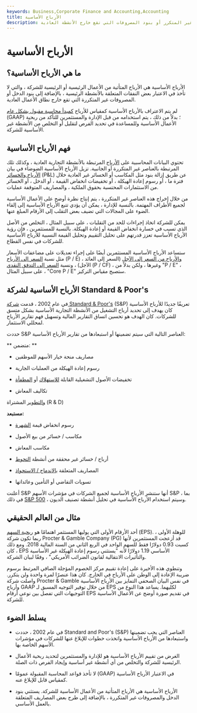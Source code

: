 ```yaml
---
keywords: Business,Corporate Finance and Accounting,Accounting
title: الأرباح الأساسية
description: يتم اشتقاق الأرباح الأساسية من الأعمال الرئيسية للشركة ، باستثناء الدخل غير المتكرر أو بنود المصروفات التي تقع خارج الأنشطة العادية.
---
```


# الأرباح الأساسية
## ما هي الأرباح الأساسية؟

الأرباح الأساسية هي الأرباح المتأتية من الأعمال الرئيسية أو الرئيسية للشركة ، والتي لا تأخذ في الاعتبار بعض النفقات المتعلقة بالأنشطة الرئيسية ، بالإضافة إلى بنود الدخل أو المصروفات غير المتكررة التي تقع خارج نطاق الأعمال العادية.

لم يتم الاعتراف بالأرباح الأساسية كمقياس للأرباح [كمبدأ محاسبة مقبول بشكل عام](/gaap) (GAAP) ؛ بدلاً من ذلك ، يتم استخدامه من قبل الإدارة والمستثمرين للتأكد من ربحية الأعمال الأساسية وللمساعدة في تحديد الفرص لتقليل أو التخلص من الأنشطة غير الأساسية للشركة.

## فهم الأرباح الأساسية

تحتوي البيانات المحاسبية على [الأرباح](/earnings) المرتبطة بالأنشطة التجارية العادية ، وكذلك تلك المرتبطة بالعناصر غير المتكررة أو الجانبية. تزيل الأرباح الأساسية الضوضاء في بيان [الأرباح والخسائر](/plstatement) (P&L) عن طريق إزالة بنود مثل المكاسب أو الخسائر غير العادية خلال فترة ما ، أو رسوم إعادة الهيكلة ، أو تخفيضات انخفاض القيمة ، أو الدخل ، أو الخسائر من الاستثمارات المحتسبة بحقوق الملكية ، والمصاريف المتوقفة عمليات.

من خلال إخراج هذه العناصر غير المتكررة ، يتم إنتاج نظرة أوضح على الأعمال الأساسية لجميع الأطراف المهتمة. بالنسبة للإدارة ، يمكن أن يؤدي تتبع الأرباح الأساسية إلى إلقاء الضوء على المجالات التي تضيف بعض التقلب إلى الأرقام المبلغ عنها.

يمكن للشركة اتخاذ إجراءات للحد من التقلبات ، على سبيل المثال ، التخلص من الأصل الذي تسبب في خسارة انخفاض القيمة أو إعادة الهيكلة. بالنسبة للمستثمرين ، فإن رؤية الأرباح الأساسية تعزز قدرتهم على تحليل التقييم وتحليل القيمة النسبية للأرباح الأساسية للشركات في نفس القطاع.

ستساعد الأرباح الأساسية المستثمرين أيضًا على إجراء تعديلات على مضاعفات الأسعار مثل نسبة [السعر إلى الأرباح](/price-earningsratio) (P / E) ، [والأرباح من السعر إلى الآجل](/forwardpe) (السعر إلى العائد الآجل) ، ونسبة [السعر إلى التدفق النقدي](/price-to-cash-flowratio) (P / CF) ، وغيرها ، ولكن بدلاً من "P / E" ، على سبيل المثال ، "Core P / E" ستصبح مقياس التركيز.

## الأرباح الأساسية لشركة Standard & Poor's

في عام 2002 ، قدمت [شركة Standard & Poor's](/sp) (S&P) تعريفًا جديدًا للأرباح الأساسية كان يهدف إلى تحديد أرباح التشغيل من الأنشطة التجارية الأساسية بشكل متسق للشركات. كان الهدف هو تحسين اتساق التقارير المالية وتسهيل فهم تقارير الأرباح لمحللي الاستثمار.

حددت S&P العناصر التالية التي سيتم تضمينها أو استبعادها من تقارير الأرباح الأساسية:

** متضمن: **

- مصاريف منحة خيار الأسهم للموظفين

- رسوم إعادة الهيكلة من العمليات الجارية

- تخفيضات الأصول التشغيلية القابلة [للاستهلاك](/depreciation) أو [المطفأة](/amortization)

- تكاليف المعاش

[والتطوير](/randd) المشتراة (R & D)

**مستبعد:**

- رسوم انخفاض قيمة [الشهرة](/goodwill)

- مكاسب / خسائر من بيع الأصول

- مكاسب المعاش

- أرباح / خسائر غير محققة من أنشطة [التحوط](/hedge)

- المصاريف المتعلقة [بالاندماج / الاستحواذ](/mergersandacquisitions)

- تسويات التقاضي أو التأمين وعائداتها

أعلنت S&P أنها ستنشر الأرباح الأساسية لجميع الشركات في مؤشرات الأسهم S&P ، بما في ذلك [S&P 500](/sp500) ، وسيتم استخدام الأرباح الأساسية في تحليل أنشطة تصنيف الديون.

## مثال من العالم الحقيقي

أحد الأرقام الأولى التي يوليها المستثمر اهتمامًا هو [ربحية السهم](/eps) (EPS). للوهلة الأولى ، ربما تكون شركة Procter & Gamble Company (PG) قد أزعجت المستثمرين لأنها كسبت 0.93 دولارًا فقط للسهم الواحد في الربع الثاني من السنة المالية 2018. ومع ذلك ، كان EPS الأساسي 1.19 دولارًا لأنه "يستثني رسوم إعادة الهيكلة غير الأساسية والتأثيرات الانتقالية لقانون الضرائب الأمريكي" ، وفقًا لبيان الشركة.

وتنطوي هذه الأخيرة على إعادة تقييم مركز الخصوم المؤجلة الصافي المرتبط برسوم ضريبة الإعادة إلى الوطن على الأرباح في الخارج. كان هذا عنصرًا لمرة واحدة ولن يتكرر. واصلت شركة Procter & Gamble في نفس البيان الصحفي التمايز بين الأرباح الأساسية وأرباح GAAP من خلال توفير التوجيه المسبق لـ EPS لكليهما. يساعد هذا النوع من التوجيهات التي تفصل بين نوعي أرقام EPS في تقديم صورة أوضح عن الأعمال الأساسية للشركة.

## يسلط الضوء

- في عام 2002 ، حددت Standard and Poor's (S&P) العناصر التي يجب تضمينها واستبعادها من الأرباح الأساسية واتخذت خطوات للإبلاغ عنها للشركات في مؤشرات الأسهم الخاصة بها.

- الغرض من تقييم الأرباح الأساسية هو للإدارة والمستثمرين لتحديد ربحية الأعمال الرئيسية للشركة والتخلص من أي أنشطة غير أساسية وإيجاد الفرص ذات الصلة.

- لا تأخذ قواعد المحاسبة المقبولة عمومًا (GAAP) في الاعتبار الأرباح الأساسية كمقياس قابل للإبلاغ عنه.

- الأرباح الأساسية هي الأرباح المتأتية من الأعمال الأساسية للشركة. يستثني بنود الدخل والمصروفات غير المتكررة ، بالإضافة إلى طرح بعض المصاريف المتعلقة بالعمل الأساسي.

